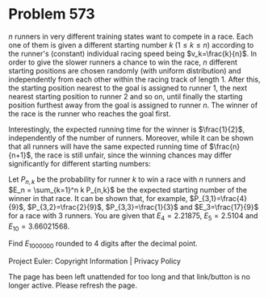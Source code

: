 #   Problem 573

   $n$ runners in very different training states want to compete in a race.
   Each one of them is given a different starting number $k$ $(1\leq k \leq
   n)$ according to the runner's (constant) individual racing speed being
   $v_k=\frac{k}{n}$.
   In order to give the slower runners a chance to win the race, $n$
   different starting positions are chosen randomly (with uniform
   distribution) and independently from each other within the racing track of
   length $1$. After this, the starting position nearest to the goal is
   assigned to runner $1$, the next nearest starting position to runner $2$
   and so on, until finally the starting position furthest away from the goal
   is assigned to runner $n$. The winner of the race is the runner who
   reaches the goal first.

   Interestingly, the expected running time for the winner is $\frac{1}{2}$,
   independently of the number of runners. Moreover, while it can be shown
   that all runners will have the same expected running time of
   $\frac{n}{n+1}$, the race is still unfair, since the winning chances may
   differ significantly for different starting numbers:

   Let $P_{n,k}$ be the probability for runner $k$ to win a race with $n$
   runners and $E_n = \sum_{k=1}^n k P_{n,k}$ be the expected starting number
   of the winner in that race. It can be shown that, for example,
   $P_{3,1}=\frac{4}{9}$, $P_{3,2}=\frac{2}{9}$, $P_{3,3}=\frac{1}{3}$ and
   $E_3=\frac{17}{9}$ for a race with $3$ runners.
   You are given that $E_4=2.21875$, $E_5=2.5104$ and $E_{10}=3.66021568$.

   Find $E_{1000000}$ rounded to 4 digits after the decimal point.

   Project Euler: Copyright Information | Privacy Policy

   The page has been left unattended for too long and that link/button is no
   longer active. Please refresh the page.
